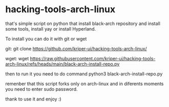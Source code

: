 # hacking-tools-arch-linux
that's simple script on python that install black-arch repository and install some tools, install yay or install Hyperland.

To install you can do it with git or wget

git: git clone https://github.com/kriper-ui/hacking-tools-arch-linux/

wget: wget https://raw.githubusercontent.com/kriper-ui/hacking-tools-arch-linux/refs/heads/main/black-arch-install-repo.py

then to run it you need to do command python3 black-arch-install-repo.py

remenber that this script forks only on arch-linux and in diferents moments you need to enter sudo password.

thank to use it and enjoy :)
